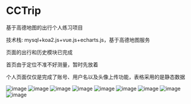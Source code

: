 # CCTrip
基于高德地图的出行个人练习项目

技术栈: mysql+koa2.js+vue.js+echarts.js，基于高德地图服务

页面的出行和历史模块已完成

首页由于定位不准不好测量，暂时先放着

个人页面仅仅是完成了账号、用户名以及头像上传功能，表格采用的是静态数据

![image](https://github.com/catwatermelon/imageRepository/blob/master/images/9.jpg)
![image](https://github.com/catwatermelon/imageRepository/blob/master/images/8.jpg)
![image](https://github.com/catwatermelon/imageRepository/blob/master/images/7.jpg)
![image](https://github.com/catwatermelon/imageRepository/blob/master/images/5.jpg)
![image](https://github.com/catwatermelon/imageRepository/blob/master/images/6.jpg)
![image](https://github.com/catwatermelon/imageRepository/blob/master/images/4.jpg)
![image](https://github.com/catwatermelon/imageRepository/blob/master/images/3.jpg)
![image](https://github.com/catwatermelon/imageRepository/blob/master/images/2.jpg)
![image](https://github.com/catwatermelon/imageRepository/blob/master/images/1.jpg)
